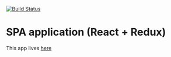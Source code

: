 [![Build Status](https://travis-ci.org/frolmr/spa_frontend.svg?branch=master)](https://travis-ci.org/frolmr/spa_frontend)

# SPA application (React + Redux)

This app lives [here](http://d3t1b7n26zymt7.cloudfront.net/)

